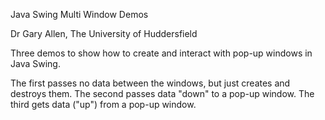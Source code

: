 Java Swing Multi Window Demos

Dr Gary Allen, The University of Huddersfield

Three demos to show how to create and interact with pop-up windows in Java Swing.

The first passes no data between the windows, but just creates and destroys them.
The second passes data "down" to a pop-up window.
The third gets data ("up") from a pop-up window.

